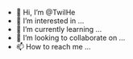 - 👋 Hi, I’m @TwilHe
- 👀 I’m interested in ...
- 🌱 I’m currently learning ...
- 💞️ I’m looking to collaborate on ...
- 📫 How to reach me ...

<!---
TwilHe/TwilHe is a ✨ special ✨ repository because its `README.md` (this file) appears on your GitHub profile.
You can click the Preview link to take a look at your changes.
a unit arrangement aaaaaaaaaaaaaaaaa.my unique mountain is faulty keyboard i can surmount because i hvaea the requisite skills
i'm tech conscious and understands its BABEL nature as we are many and................................. 
--->
